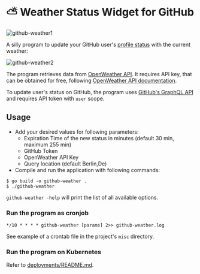 # :partly_sunny: Weather Status Widget for GitHub

![github-weather1](docs/github-weather-card.jpg)

A silly program to update your GitHub user's [profile status](https://github.blog/changelog/2019-01-09-set-your-status/) with the current weather:

![github-weather2](docs/github-weather.jpg)

The program retrieves data from [OpenWeather API](https://openweathermap.org). It requires API key,
that can be obtained for free, following [OpenWeather API documentation][1].

To update user's status on GitHub, the program uses [GitHub's GraphQL API](https://developer.github.com/v4/) and requires API
token with `user` scope.

## Usage
- Add your desired values for following parameters:
  - Expiration Time of the new status in minutes (default 30 min, maximum 255 min)
  - GitHub Token
  - OpenWeather API Key
  - Query location (default Berlin,De)
- Compile and run the application with following commands:
```
$ go build -o github-weather .
$ ./github-weather
```

`github-weather -help` will print the list of all available options.

### Run the program as cronjob

```
*/10 * * * * github-weather [params] 2>> github-weather.log
```

See example of a crontab file in the project's `misc` directory.

### Run the program on Kubernetes

Refer to [deployments/README.md](./deployments/README.md).

[1]: https://openweathermap.org/api
